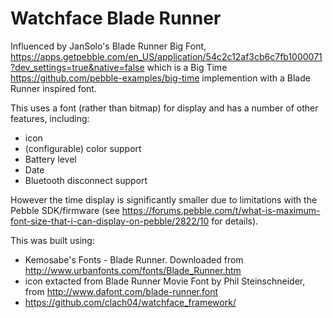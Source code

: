 Watchface Blade Runner
======================

Influenced by JanSolo's Blade Runner Big Font, https://apps.getpebble.com/en_US/application/54c2c12af3cb6c7fb1000071?dev_settings=true&native=false which is a Big Time https://github.com/pebble-examples/big-time implemention with a Blade Runner inspired font.

This uses a font (rather than bitmap) for display and has a number of other features, including:
  * icon
  * (configurable) color support
  * Battery level
  * Date
  * Bluetooth disconnect support

However the time display is significantly smaller due to limitations with the Pebble SDK/firmware (see https://forums.pebble.com/t/what-is-maximum-font-size-that-i-can-display-on-pebble/2822/10 for details).

This was built using:
  * Kemosabe's Fonts - Blade Runner. Downloaded from http://www.urbanfonts.com/fonts/Blade_Runner.htm
  * icon extacted from Blade Runner Movie Font by Phil Steinschneider, from http://www.dafont.com/blade-runner.font
  * https://github.com/clach04/watchface_framework/
